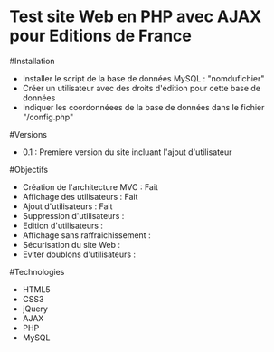 # Test site Web en PHP avec AJAX pour Editions de France

#Installation

- Installer le script de la base de données MySQL : "nomdufichier"
- Créer un utilisateur avec des droits d'édition pour cette base de données
- Indiquer les coordonnéees de la base de données dans le fichier "/config.php"

#Versions

- 0.1 : Premiere version du site incluant l'ajout d'utilisateur

#Objectifs

- Création de l'architecture MVC : Fait
- Affichage des utilisateurs : Fait
- Ajout d'utilisateurs : Fait
- Suppression d'utilisateurs :
- Edition d'utilisateurs :
- Affichage sans raffraichissement : 
- Sécurisation du site Web : 
- Eviter doublons d'utilisateurs :

#Technologies

- HTML5
- CSS3
- jQuery
- AJAX
- PHP
- MySQL
